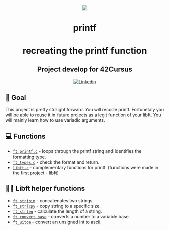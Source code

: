 <div align="center">
	<a href="https://www.42sp.org.br/">
		<img src="https://static.wixstatic.com/media/1b540d_3141ceec765a45f4954e1e725e536a72~mv2.png/v1/fill/w_148,h_50,al_c,q_85,usm_0.66_1.00_0.01/42sp_logo_preto.webp">
	</a>
</div>

<h1 align="center"> printf </h1>
<h1 align="center">
<p align="center">recreating the printf function </p>



<h2 align="center">
	Project develop for 42Cursus </a>
</h2>

<p align="center">
  	<a href="https://www.linkedin.com/in/eduardo-bonamico-viana-2b23b721b/">
    	<img alt="Linkedin" src="https://img.shields.io/badge/Eduardo Bonamico Viana-blue?style=flat&logo=Linkedin&logoColor=white" />
  	</a>

	
## 🎯 Goal
This project is pretty straight forward. You will recode printf. Fortunetaly
you will be able to reuse it in future projects as a legit function of your libft. You will
mainly learn how to use variadic arguments.
	
	
## 💻 Functions
- [`ft_printf.c`](ft_printf.c) - loops through the printf string and identifies the formatting type.
- [`ft_types.c`](ft_types.c) - check the format and return.
- [`libft.c`](libft.c) - complementary functions for printf. (functions were made in the first project - libft)
	
## 👨‍💻 Libft helper functions
- [`ft_strjoin`](libft.c) - concatenates two strings.
- [`ft_strlcpy`](libft.c) - copy string to a specific size.
- [`ft_strlen`](libft.c) - calculate the length of a string.
- [`ft_convert_base`](libft.c) - converts a number to a variable base.
- [`ft_uitoa`](libft.c) - convert an unsigned int to ascii.



